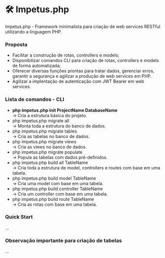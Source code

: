 # 🛠️ Impetus.php
Impetus.php - Framework minimalista para criação de web services RESTful utilizando a linguagem PHP.

### Proposta
- Facilitar a construção de rotas, controllers e models;
- Disponibilizar comandos CLI para criação de rotas, controllers e models de forma automatizada;
- Oferecer diversas funções prontas para tratar dados, gerenciar erros, garantir a segurança e agilizar a produção de web services em PHP.
- Agilizar a implentação de autenticação com JWT Bearer em web services.

### Lista de comandos - CLI
- <b>php impetus.php init ProjectName DatabaseName</b>
<br> -> Cria a estrutura básica do projeto.
- php impetus.php migrate all
<br> -> Monta toda a estrutura do banco de dados.
- php impetus.php migrate tables
<br> -> Cria as tabelas no banco de dados.
- php impetus.php migrate views
<br> -> Cria as views no banco de dados.
- php impetus.php migrate populate
<br> -> Popula as tabelas com dados pré-definidos.
- php impetus.php build all TableName
<br> -> Cria toda a estrutura de model, controllers e routes com base em uma tabela.
- php impetus.php build model TableName
<br> -> Cria uma model com base em uma tabela.
- php impetus.php build controller TableName
<br> -> Cria um controller com base em uma tabela.
- php impetus.php build route TableName
<br> -> Cria as rotas com base em uma tabela.

### Quick Start

...

### Observação importante para criação de tabelas

...
